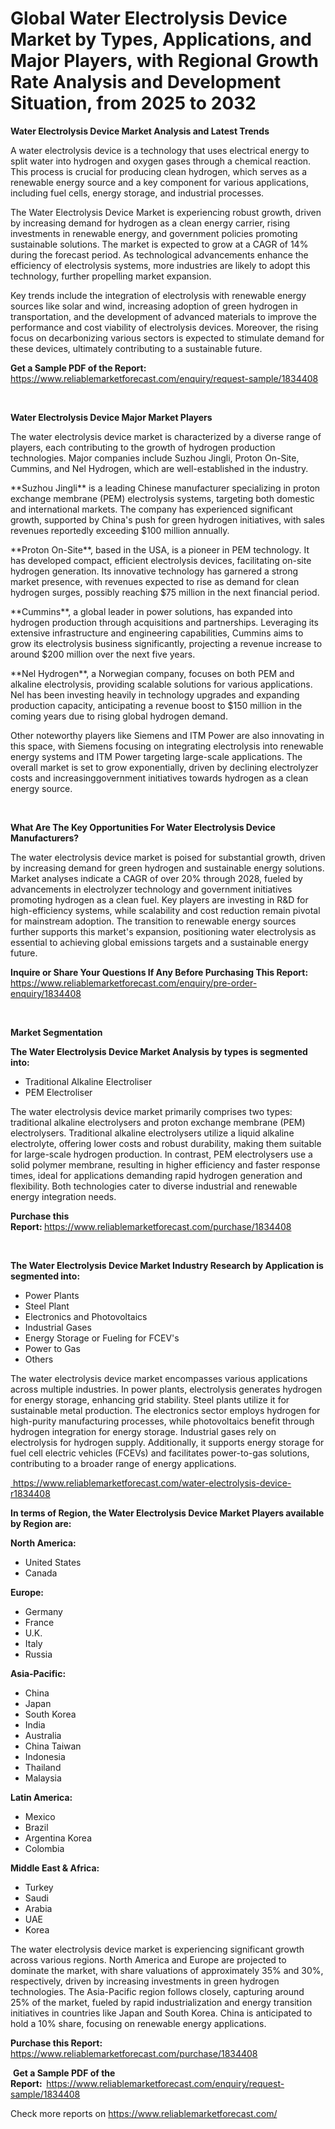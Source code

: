 <p><h1>Global Water Electrolysis Device Market by Types, Applications, and Major Players, with Regional Growth Rate Analysis and Development Situation, from 2025 to 2032</h1></p><p><strong>Water Electrolysis Device Market Analysis and Latest Trends</strong></p>
<p><p>A water electrolysis device is a technology that uses electrical energy to split water into hydrogen and oxygen gases through a chemical reaction. This process is crucial for producing clean hydrogen, which serves as a renewable energy source and a key component for various applications, including fuel cells, energy storage, and industrial processes.</p><p>The Water Electrolysis Device Market is experiencing robust growth, driven by increasing demand for hydrogen as a clean energy carrier, rising investments in renewable energy, and government policies promoting sustainable solutions. The market is expected to grow at a CAGR of 14% during the forecast period. As technological advancements enhance the efficiency of electrolysis systems, more industries are likely to adopt this technology, further propelling market expansion.</p><p>Key trends include the integration of electrolysis with renewable energy sources like solar and wind, increasing adoption of green hydrogen in transportation, and the development of advanced materials to improve the performance and cost viability of electrolysis devices. Moreover, the rising focus on decarbonizing various sectors is expected to stimulate demand for these devices, ultimately contributing to a sustainable future.</p></p>
<p><strong>Get a Sample PDF of the Report:&nbsp;</strong> <a href="https://www.reliablemarketforecast.com/enquiry/request-sample/1834408?utm_campaign=2746&utm_medium=2&utm_source=Github&utm_content=ia&utm_term=22022025&utm_id=water-electrolysis-device">https://www.reliablemarketforecast.com/enquiry/request-sample/1834408</a></p>
<p>&nbsp;</p>
<p><strong>Water Electrolysis Device Major Market Players</strong></p>
<p><p>The water electrolysis device market is characterized by a diverse range of players, each contributing to the growth of hydrogen production technologies. Major companies include Suzhou Jingli, Proton On-Site, Cummins, and Nel Hydrogen, which are well-established in the industry.</p><p>**Suzhou Jingli** is a leading Chinese manufacturer specializing in proton exchange membrane (PEM) electrolysis systems, targeting both domestic and international markets. The company has experienced significant growth, supported by China's push for green hydrogen initiatives, with sales revenues reportedly exceeding $100 million annually.</p><p>**Proton On-Site**, based in the USA, is a pioneer in PEM technology. It has developed compact, efficient electrolysis devices, facilitating on-site hydrogen generation. Its innovative technology has garnered a strong market presence, with revenues expected to rise as demand for clean hydrogen surges, possibly reaching $75 million in the next financial period.</p><p>**Cummins**, a global leader in power solutions, has expanded into hydrogen production through acquisitions and partnerships. Leveraging its extensive infrastructure and engineering capabilities, Cummins aims to grow its electrolysis business significantly, projecting a revenue increase to around $200 million over the next five years.</p><p>**Nel Hydrogen**, a Norwegian company, focuses on both PEM and alkaline electrolysis, providing scalable solutions for various applications. Nel has been investing heavily in technology upgrades and expanding production capacity, anticipating a revenue boost to $150 million in the coming years due to rising global hydrogen demand.</p><p>Other noteworthy players like Siemens and ITM Power are also innovating in this space, with Siemens focusing on integrating electrolysis into renewable energy systems and ITM Power targeting large-scale applications. The overall market is set to grow exponentially, driven by declining electrolyzer costs and increasinggovernment initiatives towards hydrogen as a clean energy source.</p></p>
<p>&nbsp;</p>
<p><strong>What Are The Key Opportunities For Water Electrolysis Device Manufacturers?</strong></p>
<p><p>The water electrolysis device market is poised for substantial growth, driven by increasing demand for green hydrogen and sustainable energy solutions. Market analyses indicate a CAGR of over 20% through 2028, fueled by advancements in electrolyzer technology and government initiatives promoting hydrogen as a clean fuel. Key players are investing in R&D for high-efficiency systems, while scalability and cost reduction remain pivotal for mainstream adoption. The transition to renewable energy sources further supports this market's expansion, positioning water electrolysis as essential to achieving global emissions targets and a sustainable energy future.</p></p>
<p><strong>Inquire or Share Your Questions If Any Before Purchasing This Report:</strong> <a href="https://www.reliablemarketforecast.com/enquiry/pre-order-enquiry/1834408?utm_campaign=2746&utm_medium=2&utm_source=Github&utm_content=ia&utm_term=22022025&utm_id=water-electrolysis-device">https://www.reliablemarketforecast.com/enquiry/pre-order-enquiry/1834408</a></p>
<p>&nbsp;</p>
<p><strong>Market Segmentation</strong></p>
<p><strong>The Water Electrolysis Device Market Analysis by types is segmented into:</strong></p>
<p><ul><li>Traditional Alkaline Electroliser</li><li>PEM Electroliser</li></ul></p>
<p><p>The water electrolysis device market primarily comprises two types: traditional alkaline electrolysers and proton exchange membrane (PEM) electrolysers. Traditional alkaline electrolysers utilize a liquid alkaline electrolyte, offering lower costs and robust durability, making them suitable for large-scale hydrogen production. In contrast, PEM electrolysers use a solid polymer membrane, resulting in higher efficiency and faster response times, ideal for applications demanding rapid hydrogen generation and flexibility. Both technologies cater to diverse industrial and renewable energy integration needs.</p></p>
<p><strong>Purchase this Report:&nbsp;</strong><a href="https://www.reliablemarketforecast.com/purchase/1834408?utm_campaign=2746&utm_medium=2&utm_source=Github&utm_content=ia&utm_term=22022025&utm_id=water-electrolysis-device">https://www.reliablemarketforecast.com/purchase/1834408</a></p>
<p>&nbsp;</p>
<p><strong>The Water Electrolysis Device Market Industry Research by Application is segmented into:</strong></p>
<p><ul><li>Power Plants</li><li>Steel Plant</li><li>Electronics and Photovoltaics</li><li>Industrial Gases</li><li>Energy Storage or Fueling for FCEV's</li><li>Power to Gas</li><li>Others</li></ul></p>
<p><p>The water electrolysis device market encompasses various applications across multiple industries. In power plants, electrolysis generates hydrogen for energy storage, enhancing grid stability. Steel plants utilize it for sustainable metal production. The electronics sector employs hydrogen for high-purity manufacturing processes, while photovoltaics benefit through hydrogen integration for energy storage. Industrial gases rely on electrolysis for hydrogen supply. Additionally, it supports energy storage for fuel cell electric vehicles (FCEVs) and facilitates power-to-gas solutions, contributing to a broader range of energy applications.</p></p>
<p><a href="https://www.reliablemarketforecast.com/water-electrolysis-device-r1834408?utm_campaign=2746&utm_medium=2&utm_source=Github&utm_content=ia&utm_term=22022025&utm_id=water-electrolysis-device">&nbsp;https://www.reliablemarketforecast.com/water-electrolysis-device-r1834408</a></p>
<p><strong>In terms of Region, the Water Electrolysis Device Market Players available by Region are:</strong></p>
<p>
    <p> <strong> North America: </strong>
        <ul>
            <li>United States</li>
            <li>Canada</li>
        </ul>
        </p> 
    <p> <strong> Europe: </strong>
        <ul>
            <li>Germany</li>
            <li>France</li>
            <li>U.K.</li>
            <li>Italy</li>
            <li>Russia</li>
        </ul>
        </p> 
    <p> <strong> Asia-Pacific: </strong>
        <ul>
            <li>China</li>
            <li>Japan</li>
            <li>South Korea</li>
            <li>India</li>
            <li>Australia</li>
            <li>China Taiwan</li>
            <li>Indonesia</li>
            <li>Thailand</li>
            <li>Malaysia</li>
        </ul>
        </p> 
    <p> <strong> Latin America: </strong>
        <ul>
            <li>Mexico</li>
            <li>Brazil</li>
            <li>Argentina Korea</li>
            <li>Colombia</li>
        </ul>
        </p> 
    <p> <strong> Middle East & Africa: </strong>
        <ul>
            <li>Turkey</li>
            <li>Saudi</li>
            <li>Arabia</li>
            <li>UAE</li>
            <li>Korea</li>
        </ul>
    </p>
    </p>
<p><p>The water electrolysis device market is experiencing significant growth across various regions. North America and Europe are projected to dominate the market, with share valuations of approximately 35% and 30%, respectively, driven by increasing investments in green hydrogen technologies. The Asia-Pacific region follows closely, capturing around 25% of the market, fueled by rapid industrialization and energy transition initiatives in countries like Japan and South Korea. China is anticipated to hold a 10% share, focusing on renewable energy applications.</p></p>
<p><strong>Purchase this Report: </strong><a href="https://www.reliablemarketforecast.com/purchase/1834408?utm_campaign=2746&utm_medium=2&utm_source=Github&utm_content=ia&utm_term=22022025&utm_id=water-electrolysis-device">https://www.reliablemarketforecast.com/purchase/1834408</a></p>
<p>&nbsp;<strong>Get a Sample PDF of the Report:&nbsp;&nbsp;</strong><a href="https://www.reliablemarketforecast.com/enquiry/request-sample/1834408?utm_campaign=2746&utm_medium=2&utm_source=Github&utm_content=ia&utm_term=22022025&utm_id=water-electrolysis-device">https://www.reliablemarketforecast.com/enquiry/request-sample/1834408</a></p>
<p><strong></strong></p>
<p>Check more reports on <a href="https://www.reliablemarketforecast.com/?utm_campaign=2746&utm_medium=2&utm_source=Github&utm_content=ia&utm_term=22022025&utm_id=water-electrolysis-device">https://www.reliablemarketforecast.com/</a></p>